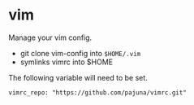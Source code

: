 # vim

Manage your vim config.

* git clone vim-config into `$HOME/.vim`
* symlinks vimrc into $HOME

The following variable will need to be set.

```
vimrc_repo: "https://github.com/pajuna/vimrc.git"
```
